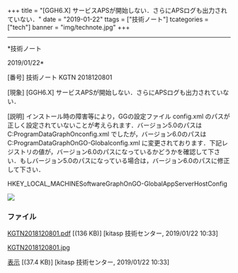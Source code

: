 ﻿+++
title = "[GGH6.X] サービスAPSが開始しない．さらにAPSログも出力されていない．"
date = "2019-01-22"
ttags = ["技術ノート"]
tcategories = ["tech"]
banner = "img/technote.jpg"
+++

-----------------------------------------------------------------------------------------------------------------------------

*技術ノート

2019/01/22*


[番号]
技術ノート KGTN 2018120801

[現象]
[GGH6.X] サービスAPSが開始しない．さらにAPSログも出力されていない．

[説明]
インストール時の障害等により，GGの設定ファイル config.xml
のパスが正しく設定されていないことが考えられます．バージョン5.0のパスは
C:ProgramDataGraphOnconfig.xml でしたが，バージョン6.0のパスは
C:ProgramDataGraphOnGO-Globalconfig.xml
に変更されております．下記レジストリの値が，バージョン6.0のパスになっているかどうかを確認して下さい．もしバージョン5.0のパスになっている場合は，バージョン6.0のパスに修正して下さい．

HKEY_LOCAL_MACHINESoftwareGraphOnGO-GlobalAppServerHostConfig

![](http://techreport.kitasp.net/attachments/download/4226/KGTN2018120801.jpg)


### ファイル

 
 


[KGTN2018120801.pdf](http://techreport.kitasp.net/attachments/download/4225/KGTN2018120801.pdf)
 [(136 KB)] [kitasp 技術センター, 2019/01/22
10:33]

[KGTN2018120801.jpg](http://techreport.kitasp.net/attachments/download/4226/KGTN2018120801.jpg)

[表示](http://techreport.kitasp.net/attachments/4226/KGTN2018120801.jpg "表示")
 [(37.4 KB)] [kitasp 技術センター, 2019/01/22
10:33]


 


 


